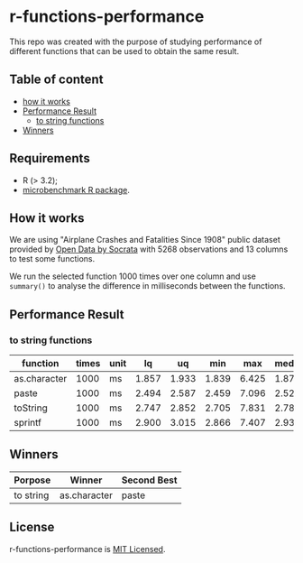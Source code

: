 # r-functions-performance

This repo was created with the purpose of studying performance of different functions that can be used to obtain the same result.

## Table of content
* [how it works](#how-it-works)
* [Performance Result](#performance-result)
  * [to string functions](#to-string-functions)
* [Winners](#winners)

## Requirements

- R (> 3.2);
- [microbenchmark R package](https://github.com/joshuaulrich/microbenchmark/).

## How it works

We are using "Airplane Crashes and Fatalities Since 1908" public dataset provided by [Open Data by Socrata](https://opendata.socrata.com/Government/Airplane-Crashes-and-Fatalities-Since-1908/q2te-8cvq) with 5268 observations and 13 columns to test some functions.

We run the selected function 1000 times over one column and use `summary()` to analyse the difference in milliseconds between the functions.

## Performance Result

### to string functions

function | times | unit | lq | uq | min | max | median | avg
--- | --- | --- | --- | --- | --- | --- | --- | ---
as.character | 1000 | ms | 1.857 | 1.933 | 1.839 | 6.425 | 1.878 | 2.009
paste | 1000 | ms | 2.494 | 2.587 | 2.459 |  7.096 | 2.524 | 2.652
toString | 1000 | ms | 2.747 | 2.852 | 2.705 |  7.831 | 2.782 | 2.896
sprintf | 1000 | ms | 2.900 | 3.015 | 2.866 |  7.407 | 2.936 | 3.045

## Winners

Porpose | Winner | Second Best
--- | --- | ---
to string | as.character | paste

## License

r-functions-performance is [MIT Licensed](LICENSE).
